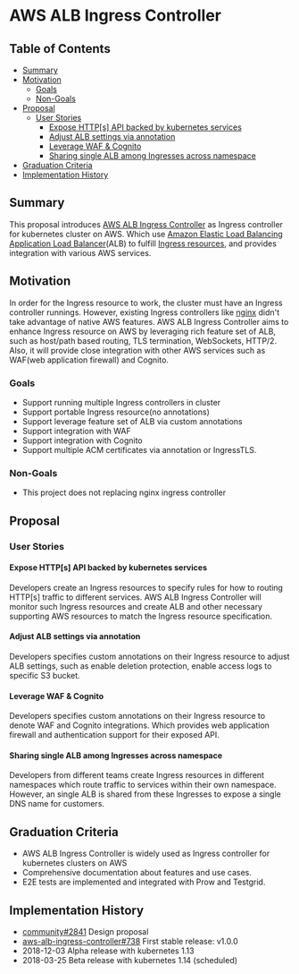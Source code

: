 # AWS ALB Ingress Controller

## Table of Contents

<!-- toc -->
- [Summary](#summary)
- [Motivation](#motivation)
  - [Goals](#goals)
  - [Non-Goals](#non-goals)
- [Proposal](#proposal)
  - [User Stories](#user-stories)
    - [Expose HTTP[s] API backed by kubernetes services](#expose-https-api-backed-by-kubernetes-services)
    - [Adjust ALB settings via annotation](#adjust-alb-settings-via-annotation)
    - [Leverage WAF &amp; Cognito](#leverage-waf--cognito)
    - [Sharing single ALB among Ingresses across namespace](#sharing-single-alb-among-ingresses-across-namespace)
- [Graduation Criteria](#graduation-criteria)
- [Implementation History](#implementation-history)
<!-- /toc -->

## Summary

This proposal introduces [AWS ALB Ingress Controller](https://github.com/kubernetes-sigs/aws-alb-ingress-controller/) as Ingress controller for kubernetes cluster on AWS. Which use [Amazon Elastic Load Balancing Application Load Balancer](https://aws.amazon.com/elasticloadbalancing/features/#Details_for_Elastic_Load_Balancing_Products)(ALB) to fulfill [Ingress resources](https://kubernetes.io/docs/concepts/services-networking/ingress/), and provides integration with various AWS services.

## Motivation

In order for the Ingress resource to work, the cluster must have an Ingress controller runnings. However, existing Ingress controllers like [nginx](https://github.com/kubernetes/ingress-nginx/blob/master/README.md) didn't take advantage of native AWS features.
AWS ALB Ingress Controller aims to enhance Ingress resource on AWS by leveraging rich feature set of ALB, such as host/path based routing, TLS termination, WebSockets, HTTP/2. Also, it will provide close integration with other AWS services such as WAF(web application firewall) and Cognito.

### Goals

* Support running multiple Ingress controllers in cluster
* Support portable Ingress resource(no annotations)
* Support leverage feature set of ALB via custom annotations
* Support integration with WAF
* Support integration with Cognito
* Support multiple ACM certificates via annotation or IngressTLS.

### Non-Goals

* This project does not replacing nginx ingress controller

## Proposal

### User Stories

#### Expose HTTP[s] API backed by kubernetes services
Developers create an Ingress resources to specify rules for how to routing HTTP[s] traffic to different services.
AWS ALB Ingress Controller will monitor such Ingress resources and create ALB and other necessary supporting AWS resources to match the Ingress resource specification.

#### Adjust ALB settings via annotation
Developers specifies custom annotations on their Ingress resource to adjust ALB settings, such as enable deletion protection, enable access logs to specific S3 bucket.

#### Leverage WAF & Cognito
Developers specifies custom annotations on their Ingress resource to denote WAF and Cognito integrations. Which provides web application firewall and authentication support for their exposed API.

#### Sharing single ALB among Ingresses across namespace
Developers from different teams create Ingress resources in different namespaces which route traffic to services within their own namespace. However, an single ALB is shared from these Ingresses to expose a single DNS name for customers.

## Graduation Criteria

* AWS ALB Ingress Controller is widely used as Ingress controller for kubernetes clusters on AWS
* Comprehensive documentation about features and use cases.
* E2E tests are implemented and integrated with Prow and Testgrid.

## Implementation History
- [community#2841](https://github.com/kubernetes/community/pull/2841) Design proposal
- [aws-alb-ingress-controller#738](https://github.com/kubernetes-sigs/aws-alb-ingress-controller/pull/738) First stable release: v1.0.0
- 2018-12-03 Alpha release with kubernetes 1.13
- 2018-03-25 Beta release with kubernetes 1.14 (scheduled)
